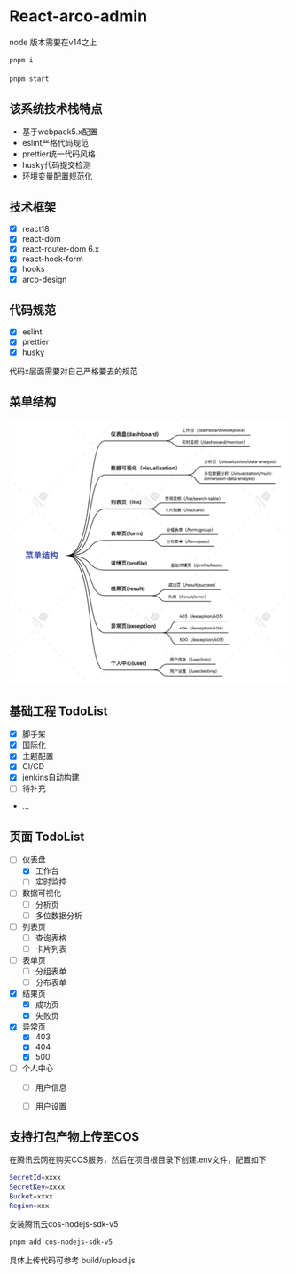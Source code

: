 # React-arco-admin

node 版本需要在v14之上

```bash
pnpm i 

pnpm start

```


## 该系统技术栈特点
- 基于webpack5.x配置
- eslint严格代码规范
- prettier统一代码风格
- husky代码提交检测
- 环境变量配置规范化

## 技术框架
- [x] react18
- [x] react-dom
- [x] react-router-dom 6.x
- [x] react-hook-form
- [x] hooks
- [x] arco-design

## 代码规范
- [x] eslint
- [x] prettier
- [x] husky

代码x层面需要对自己严格要去的规范


## 菜单结构
<img src="./material/menus.png">


## 基础工程 TodoList

- [x] 脚手架
- [x] 国际化
- [x] 主题配置
- [x] CI/CD
- [x] jenkins自动构建
- [ ] 待补充
- ...

## 页面 TodoList 
- [ ] 仪表盘
    - [x]  工作台
    - [ ] 实时监控
- [ ] 数据可视化
    - [ ] 分析页
    - [ ] 多位数据分析
- [ ] 列表页
    - [ ] 查询表格
    - [ ] 卡片列表
- [ ] 表单页
    - [ ] 分组表单
    - [ ] 分布表单
- [x] 结果页
    - [x] 成功页
    - [x] 失败页
- [x] 异常页
    - [x] 403
    - [x] 404
    - [x] 500
- [ ] 个人中心
    - [ ] 用户信息
    - [ ] 用户设置


## 支持打包产物上传至COS

在腾讯云网在购买COS服务，然后在项目根目录下创建.env文件，配置如下

```bash
SecretId=xxxx
SecretKey=xxxx
Bucket=xxxx
Region=xxx
```

安装腾讯云cos-nodejs-sdk-v5

```bash
pnpm add cos-nodejs-sdk-v5
```

具体上传代码可参考 build/upload.js